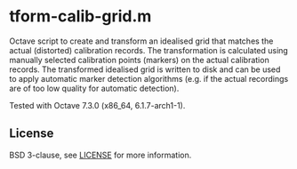 # tform-calib-grid.m

Octave script to create and transform an idealised grid that matches the actual (distorted) calibration records. The transformation is calculated using manually selected calibration points (markers) on the actual calibration records. The transformed idealised grid is written to disk and can be used to apply automatic marker detection algorithms (e.g. if the actual recordings are of too low quality for automatic detection). 

Tested with Octave 7.3.0 (x86_64, 6.1.7-arch1-1).

## License

BSD 3-clause, see [LICENSE](LICENSE.md) for more information.
